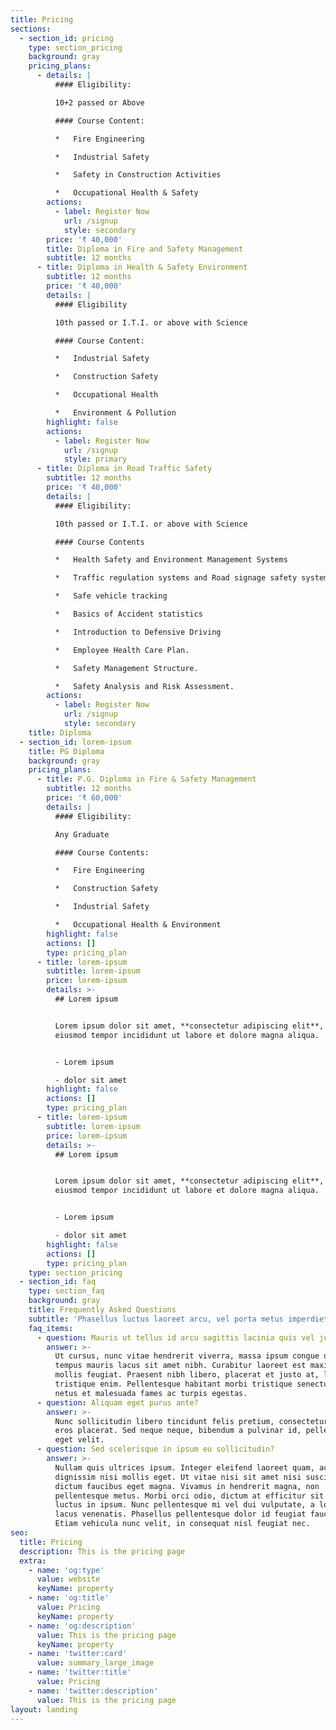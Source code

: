 ```yaml
---
title: Pricing
sections:
  - section_id: pricing
    type: section_pricing
    background: gray
    pricing_plans:
      - details: |
          #### Eligibility:

          10+2 passed or Above

          #### Course Content:

          *   Fire Engineering

          *   Industrial Safety

          *   Safety in Construction Activities

          *   Occupational Health & Safety
        actions:
          - label: Register Now
            url: /signup
            style: secondary
        price: '₹ 40,000'
        title: Diploma in Fire and Safety Management
        subtitle: 12 months
      - title: Diploma in Health & Safety Environment
        subtitle: 12 months
        price: '₹ 40,000'
        details: |
          #### Eligibility

          10th passed or I.T.I. or above with Science

          #### Course Content:

          *   Industrial Safety

          *   Construction Safety

          *   Occupational Health

          *   Environment & Pollution
        highlight: false
        actions:
          - label: Register Now
            url: /signup
            style: primary
      - title: Diploma in Road Traffic Safety
        subtitle: 12 months
        price: '₹ 40,000'
        details: |
          #### Eligibility:

          10th passed or I.T.I. or above with Science

          #### Course Contents

          *   Health Safety and Environment Management Systems

          *   Traffic regulation systems and Road signage safety systems

          *   Safe vehicle tracking

          *   Basics of Accident statistics

          *   Introduction to Defensive Driving

          *   Employee Health Care Plan.

          *   Safety Management Structure.

          *   Safety Analysis and Risk Assessment.
        actions:
          - label: Register Now
            url: /signup
            style: secondary
    title: Diploma
  - section_id: lorem-ipsum
    title: PG Diploma
    background: gray
    pricing_plans:
      - title: P.G. Diploma in Fire & Safety Management
        subtitle: 12 months
        price: '₹ 60,000'
        details: |
          #### Eligibility:

          Any Graduate 

          #### Course Contents:

          *   Fire Engineering 

          *   Construction Safety

          *   Industrial Safety

          *   Occupational Health & Environment
        highlight: false
        actions: []
        type: pricing_plan
      - title: lorem-ipsum
        subtitle: lorem-ipsum
        price: lorem-ipsum
        details: >-
          ## Lorem ipsum


          Lorem ipsum dolor sit amet, **consectetur adipiscing elit**, sed do
          eiusmod tempor incididunt ut labore et dolore magna aliqua.


          - Lorem ipsum

          - dolor sit amet
        highlight: false
        actions: []
        type: pricing_plan
      - title: lorem-ipsum
        subtitle: lorem-ipsum
        price: lorem-ipsum
        details: >-
          ## Lorem ipsum


          Lorem ipsum dolor sit amet, **consectetur adipiscing elit**, sed do
          eiusmod tempor incididunt ut labore et dolore magna aliqua.


          - Lorem ipsum

          - dolor sit amet
        highlight: false
        actions: []
        type: pricing_plan
    type: section_pricing
  - section_id: faq
    type: section_faq
    background: gray
    title: Frequently Asked Questions
    subtitle: 'Phasellus luctus laoreet arcu, vel porta metus imperdiet sit amet.'
    faq_items:
      - question: Mauris ut tellus id arcu sagittis lacinia quis vel justo?
        answer: >-
          Ut cursus, nunc vitae hendrerit viverra, massa ipsum congue quam, sed
          tempus mauris lacus sit amet nibh. Curabitur laoreet est maximus
          mollis feugiat. Praesent nibh libero, placerat et justo at, luctus
          tristique enim. Pellentesque habitant morbi tristique senectus et
          netus et malesuada fames ac turpis egestas.
      - question: Aliquam eget purus ante?
        answer: >-
          Nunc sollicitudin libero tincidunt felis pretium, consectetur aliquam
          eros placerat. Sed neque neque, bibendum a pulvinar id, pellentesque
          eget velit.
      - question: Sed scelerisque in ipsum eu sollicitudin?
        answer: >-
          Nullam quis ultrices ipsum. Integer eleifend laoreet quam, ac
          dignissim nisi mollis eget. Ut vitae nisi sit amet nisi suscipit
          dictum faucibus eget magna. Vivamus in hendrerit magna, non
          pellentesque metus. Morbi orci odio, dictum at efficitur sit amet,
          luctus in ipsum. Nunc pellentesque mi vel dui vulputate, a lobortis
          lacus venenatis. Phasellus pellentesque dolor id feugiat faucibus.
          Etiam vehicula nunc velit, in consequat nisl feugiat nec.
seo:
  title: Pricing
  description: This is the pricing page
  extra:
    - name: 'og:type'
      value: website
      keyName: property
    - name: 'og:title'
      value: Pricing
      keyName: property
    - name: 'og:description'
      value: This is the pricing page
      keyName: property
    - name: 'twitter:card'
      value: summary_large_image
    - name: 'twitter:title'
      value: Pricing
    - name: 'twitter:description'
      value: This is the pricing page
layout: landing
---
```

